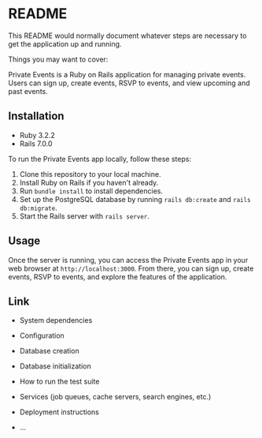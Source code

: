 # README

This README would normally document whatever steps are necessary to get the
application up and running.

Things you may want to cover:

Private Events is a Ruby on Rails application for managing private events. Users can sign up, create events, RSVP to events, and view upcoming and past events.

## Installation

* Ruby 3.2.2
* Rails 7.0.0

To run the Private Events app locally, follow these steps:

1. Clone this repository to your local machine.
2. Install Ruby on Rails if you haven't already.
3. Run `bundle install` to install dependencies.
4. Set up the PostgreSQL database by running `rails db:create` and `rails db:migrate`.
5. Start the Rails server with `rails server`.

## Usage

Once the server is running, you can access the Private Events app in your web browser at `http://localhost:3000`. From there, you can sign up, create events, RSVP to events, and explore the features of the application.

## Link


* System dependencies

* Configuration

* Database creation

* Database initialization

* How to run the test suite

* Services (job queues, cache servers, search engines, etc.)

* Deployment instructions

* ...

